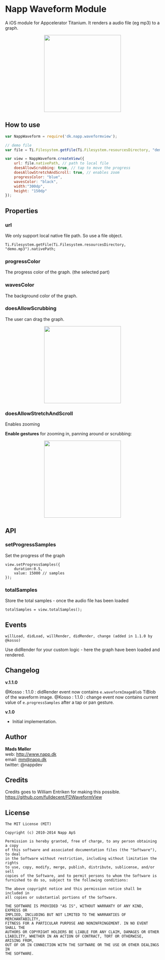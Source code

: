 # Napp Waveform Module

A iOS module for Appcelerator Titanium. It renders a audio file (eg mp3) to a graph.

<p align="center">
  <img src="https://i.imgur.com/fRrHiRP.png" width=250 />
</p>




## How to use

```javascript
var NappWaveform = require('dk.napp.waveformview');

// demo file
var file = Ti.Filesystem.getFile(Ti.Filesystem.resourcesDirectory, "demo.mp3");

var view = NappWaveform.createView({
	url: file.nativePath, // path to local file
	doesAllowScrubbing: true, // tap to move the progress
	doesAllowStretchAndScroll: true, // enables zoom
	progressColor: "blue",
	wavesColor: "black",
	width:"300dp",
	height: "150dp"
});
```

## Properties

### url

We only support local native file path. So use a file object. 

	Ti.Filesystem.getFile(Ti.Filesystem.resourcesDirectory, "demo.mp3").nativePath;

### progressColor

The progress color of the graph. (the selected part)

### wavesColor

The background color of the graph. 

### doesAllowScrubbing

The user can drag the graph.

<p align="center">
  <img src="https://i.imgur.com/EgxXaCY.gif" width=250 loop=infinite />
</p>

### doesAllowStretchAndScroll

Enables zooming

**Enable gestures** for zooming in, panning around or scrubbing:

<p align="center">
  <img src="https://i.imgur.com/8oR7cpq.gif" width=250 loop=infinite />
</p>


## API

### setProgressSamples

Set the progress of the graph

	view.setProgressSamples({
		duration:0.5,
		value: 15000 // samples
	});


### totalSamples
Store the total samples - once the audio file has been loaded

	totalSamples = view.totalSamples();

## Events

	willLoad, didLoad, willRender, didRender, change (added in 1.1.0 by @kosso)

Use didRender for your custom logic - here the graph have been loaded and rendered. 

## Changelog


**v.1.1.0**  

@Kosso : 1.1.0 : didRender event now contains `e.waveformImageBlob` TiBlob of the waveform image. 
@Kosso : 1.1.0 : change event now contains current value of `e.progressSamples` after a tap or pan gesture.


**v.1.0**  

* Initial implementation. 


## Author

**Mads Møller**  
web: http://www.napp.dk  
email: mm@napp.dk  
twitter: @nappdev  


## Credits

Credits goes to William Entriken for making this possible.  https://github.com/fulldecent/FDWaveformView

## License
	
	The MIT License (MIT)
	
    Copyright (c) 2010-2014 Napp ApS

    Permission is hereby granted, free of charge, to any person obtaining a copy
    of this software and associated documentation files (the "Software"), to deal
    in the Software without restriction, including without limitation the rights
    to use, copy, modify, merge, publish, distribute, sublicense, and/or sell
    copies of the Software, and to permit persons to whom the Software is
    furnished to do so, subject to the following conditions:

    The above copyright notice and this permission notice shall be included in
    all copies or substantial portions of the Software.

    THE SOFTWARE IS PROVIDED "AS IS", WITHOUT WARRANTY OF ANY KIND, EXPRESS OR
    IMPLIED, INCLUDING BUT NOT LIMITED TO THE WARRANTIES OF MERCHANTABILITY,
    FITNESS FOR A PARTICULAR PURPOSE AND NONINFRINGEMENT. IN NO EVENT SHALL THE
    AUTHORS OR COPYRIGHT HOLDERS BE LIABLE FOR ANY CLAIM, DAMAGES OR OTHER
    LIABILITY, WHETHER IN AN ACTION OF CONTRACT, TORT OR OTHERWISE, ARISING FROM,
    OUT OF OR IN CONNECTION WITH THE SOFTWARE OR THE USE OR OTHER DEALINGS IN
    THE SOFTWARE.